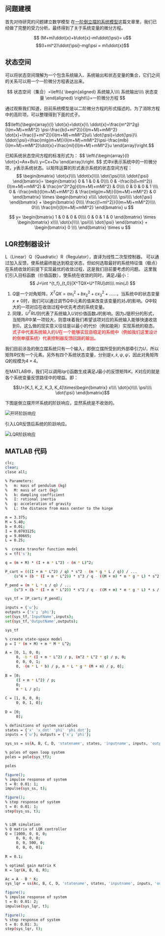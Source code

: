 ## 问题建模

首先对待研究的问题建立数学模型
在[一阶倒立摆的系统模型](index.html?part=blogs&id=0)这篇文章里，我们已经做了完整的受力分析。最终得到了关于系统变量的微分方程。

$$ (M+m)\ddot{x}+b\dot{x}-ml\ddot{\psi}= u$$
$$(I+ml^2)\ddot{\psi}-mgl\psi = ml\ddot{x}$$

## 状态空间

可以将状态空间理解为一个包含系统输入、系统输出和状态变量的集合，它们之间的关系可以用一个一阶微分方程表达出来。

$$ 状态空间（集合）=\left\\{
\begin{aligned}
系统输入\\\\
系统输出\\\\
状态变量
\end{aligned}
\right\\}=一阶微分方程
$$

通过观察我们知道，目前系统模型是以二阶微分方程的形式描述的。为了消除方程中的高阶项，可以整理得到下面的式子。

$$\left\\{\begin{array}{l}
\dot{x}=\dot{x}\\\\
\ddot{x}=\frac{m^2l^2g}{I(m+M)+mMl^2} \psi-\frac{b(I+ml^2)}{I(m+M)+mMl^2} \dot{x}+\frac{(I+ml^2)}{I(m+M)+mMl^2}u\\\\
\dot{\psi}=\dot{\psi}\\\\
\ddot{\psi}=\frac{mlg(m+M)}{I(m+M)+mMl^2}\psi-\frac{mlb}{I(m+M)+mMl^2}\dot{x}+\frac{ml}{I(m+M)+mMl^2}u
\end{array}\right.$$

已知系统状态空间方程的标准形式为：
$$
\left\\{\begin{array}{l}
\dot{x}=Ax+Bu\\\\
y=Cx+Du
\end{array}\right.
$$
式中$\dot{x}$表示系统中的一阶微分项，$y$表示系统状态。以矩阵运算的形式表示系统的状态空间方程：
$$
\begin{bmatrix}
\dot{x}\\\\
\ddot{x}\\\\
\dot{\psi}\\\\
\ddot{\psi}
\end{bmatrix}=
\begin{bmatrix}
0 & 1 & 0 & 0\\\\
0 & -\frac{b(I+ml^2)}{I(m+M)+mMl^2} & \frac{m^2l^2g}{I(m+M)+mMl^2} & 0\\\\
0 & 0 & 0 & 1 \\\\
0 & -\frac{mlb}{I(m+M)+mMl^2} & \frac{mlg(m+M)}{I(m+M)+mMl^2} & 0
\end{bmatrix} \times
\begin{bmatrix}
x\\\\
\dot{x}\\\\
\psi\\\\
\dot{\psi}
\end{bmatrix} +
\begin{bmatrix}
0\\\\
\frac{(I+ml^2)}{I(m+M)+mMl^2}\\\\
0\\\\
\frac{ml}{I(m+M)+mMl^2}
\end{bmatrix}
u
$$

$$
y= \begin{bmatrix}
1 & 0 & 0 & 0\\\\
0 & 0 & 1 & 0
\end{bmatrix} \times
\begin{bmatrix}
x\\\\
\dot{x}\\\\
\psi\\\\
\dot{\psi}
\end{bmatrix} +
\begin{bmatrix}
0 \\\\
\end{bmatrix} \times
u
$$

## LQR控制器设计

L（Linear）Q（Quadratic）R（Regulator），直译为线性二次型控制器。
可以通过加入反馈，使系统最终能达到稳定状态，但如何选取最好的系统特征值（极点）在系统收敛的前提下实现最优的收敛过程，这是我们目前要考虑的问题。
这里我们引入目标函数（价值函数），使系统在收敛的同时，满足$J$最小：
$$
J=\int ^{t_f}_{t_0}[X^TQX+U^TRU]dt\\\\
min(J)
$$

1. $Q$是一个对角矩阵，$X^TQX=ax_1^2+bx_2^2+cx_3^2+......$，当系统中的状态变量$x≠0$时，我们可以通过调节$Q$中元素的值来改变该变量的对$J$的影响。$Q$中较大的一项对应在收敛过程中优先考虑的系统变量。
2. 同理，$U^TRU$则代表了系统输入$U$对价值函数$J$的影响。因为$J$是积分的形式，当矩阵$R$中某一项较大，则意味着我们希望该项对应的系统输入能够快速收敛到0。这么做的现实意义往往是以最小的代价（例如能耗）实现系统的稳态。
<font color='red'>式子中代表系统输入的$U$在一个能够实现自稳定的系统中（例如我们这里设计的倒单摆系统）代表控制器反馈回路的输出。</font>

我们目前涉及的倒立摆系统只有一个输入，即倒立摆所受到的外部牵引力$U$，所以矩阵$R$仅有一个元素。另外有四个系统状态变量，分别是$x, \dot{x}, \psi, \dot{\psi}$，因此对角矩阵$Q$的规模为$4\times4$。

在MATLAB中，我们可以调用$lqr()$函数生成满足$J$最小的反馈矩阵$K$。$K$对应的就是各个系统变量反馈路径中的增益。即：

$$U=[K_1, K_2, K_3, K_4]\times\begin{bmatrix}
x\\\\
\dot{x}\\\\
\psi\\\\
\dot{\psi}
\end{bmatrix}$$

下图是倒立摆开环系统的阶跃响应，显然系统是不收敛的。

<span class="image main">
<img class="main art-img" style="max-width: 40rem" src="./blogs/对一阶倒立摆的LQR控制/open_loop.webp" alt="开环阶跃响应" />
</span>

引入LQR反馈后系统的阶跃响应。

<span class="image main">
<img class="main art-img" style="max-width: 40rem" src="./blogs/对一阶倒立摆的LQR控制/LQR_control.webp" alt="LQR阶跃响应" />
</span>

## MATLAB 代码

```bash
clc; 
clear; 
close all;

% Parameters:
%   m: mass of pendulum (kg)
%   M: mass of cart (kg)
%   b: dampling coefficient
%   I: rotional inertia
%   g: acceleration of gravity
%   L: the distance from mass center to the hinge

m = 3.375;
M = 5.40;
b = 0.01;
I = 0.0703125;
g = 9.80665;
L = 0.25;

%  create transfer function model
s = tf('s');

q = (m + M) * (I + m * L^2) - (m * L)^2;

P_cart = (((I + m * L^2) / q) * s^2 - (m * g * L / q)) / ...
    (s^4 + (b * (I + m * L^2)) * s^3 / q - ((M + m) * m * g * L) * s^2 / q - b * m * g * L * s / q);

P_pend = (m * L * s / q) / ...
    (s^3 + (b * (I + m * L^2)) * s^2 / q - ((M + m) * m * g * L) * s / q - b * m * g * L / q);

sys_tf = [P_cart; P_pend];

inputs = {'u'}; 
outputs = {'x'; 'phi'};
set(sys_tf,'InputName',inputs);
set(sys_tf,'OutputName',outputs);

sys_tf

% create state-space model
p = I * (m + M) + m * M * L^2;

A = [0, 1, 0, 0;
     0, -b * (I + m * L^2) / p, (m^2 * L^2 * g) / p, 0;
     0, 0, 0, 1;
     0, -(m * L * b) / p, m * L * g * (M + m) / p, 0];
 
B = [0;
     (I + m * L^2) / p;
     0;
     m * L / p];

C = [1, 0, 0, 0;
     0, 0, 1, 0];
 
D = [0;
     0];

% definitions of system variables
states = {'x' 'x_dot' 'phi' 'phi_dot'};
inputs = {'u'}; outputs = {'x'; 'phi'};

sys_ss = ss(A, B, C, D, 'statename', states, 'inputname', inputs, 'outputname', outputs);

% poles of open loop system
poles = pole(sys_tf);

poles

figure();
% impulse response of system
t = 0: 0.01: 1;
impulse(sys_ss, t);

figure();
% step response of system
t = 0: 0.01: 1;
step(sys_ss, t);


% LQR simulation
% Q matrix of LQR controller
Q = [1000, 0, 0, 0;
     0, 0, 0, 0;
     0, 0, 500, 0;
     0, 0, 0, 0];
 
R = 0.1;

% optimal gain matrix K
K = lqr(A, B, Q, R);

Ac = A - B * K;
sys_lqr = ss(Ac, B, C, D, 'statename', states, 'inputname', inputs, 'outputname', outputs);

figure();
% impulse response of system
t = 0: 0.01: 2;
impulse(sys_lqr, t);

figure();
% step response of system
t = 0: 0.01: 3;
step(sys_lqr, t);
```
